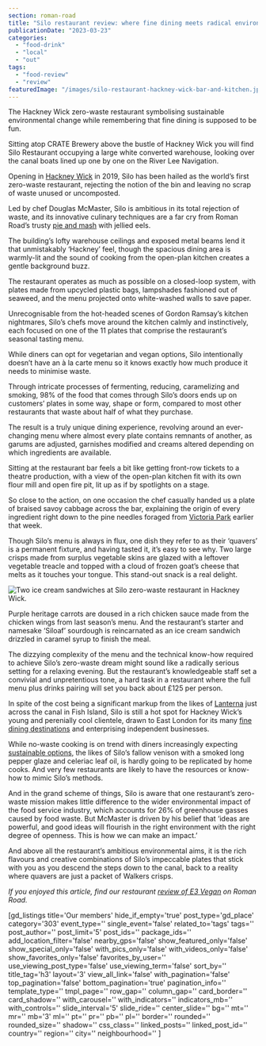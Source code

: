 ```yaml
---
section: roman-road
title: "Silo restaurant review: where fine dining meets radical environmentalism"
publicationDate: "2023-03-23"
categories: 
  - "food-drink"
  - "local"
  - "out"
tags: 
  - "food-review"
  - "review"
featuredImage: "/images/silo-restaurant-hackney-wick-bar-and-kitchen.jpg"
---
```


The Hackney Wick zero-waste restaurant symbolising sustainable environmental change while remembering that fine dining is supposed to be fun.

Sitting atop CRATE Brewery above the bustle of Hackney Wick you will find Silo Restaurant occupying a large white converted warehouse, looking over the canal boats lined up one by one on the River Lee Navigation. 

Opening in [Hackney Wick](https://romanroadlondon.com/hackney-wick-bars-restaurants-raves/) in 2019, Silo has been hailed as the world’s first zero-waste restaurant, rejecting the notion of the bin and leaving no scrap of waste unused or uncomposted. 

Led by chef Douglas McMaster, Silo is ambitious in its total rejection of waste, and its innovative culinary techniques are a far cry from Roman Road’s trusty [pie and mash](https://romanroadlondon.com/g-kelly-pie-mash-shop-working-class-food/) with jellied eels. 

The building’s lofty warehouse ceilings and exposed metal beams lend it that unmistakably ‘Hackney’ feel, though the spacious dining area is warmly-lit and the sound of cooking from the open-plan kitchen creates a gentle background buzz. 

The restaurant operates as much as possible on a closed-loop system, with plates made from upcycled plastic bags, lampshades fashioned out of seaweed, and the menu projected onto white-washed walls to save paper.

Unrecognisable from the hot-headed scenes of Gordon Ramsay’s kitchen nightmares, Silo’s chefs move around the kitchen calmly and instinctively, each focused on one of the 11 plates that comprise the restaurant’s seasonal tasting menu. 

While diners can opt for vegetarian and vegan options, Silo intentionally doesn’t have an à la carte menu so it knows exactly how much produce it needs to minimise waste.

Through intricate processes of fermenting, reducing, caramelizing and smoking, 98% of the food that comes through Silo’s doors ends up on customers’ plates in some way, shape or form, compared to most other restaurants that waste about half of what they purchase.

The result is a truly unique dining experience, revolving around an ever-changing menu where almost every plate contains remnants of another, as garums are adjusted, garnishes modified and creams altered depending on which ingredients are available.  

Sitting at the restaurant bar feels a bit like getting front-row tickets to a theatre production, with a view of the open-plan kitchen fit with its own flour mill and open fire pit, lit up as if by spotlights on a stage. 

So close to the action, on one occasion the chef casually handed us a plate of braised savoy cabbage across the bar, explaining the origin of every ingredient right down to the pine needles foraged from [Victoria Park](https://romanroadlondon.com/victoria-park-autumn-photoessay/) earlier that week. 

Though Silo’s menu is always in flux, one dish they refer to as their ‘quavers’ is a permanent fixture, and having tasted it, it’s easy to see why. Two large crisps made from surplus vegetable skins are glazed with a leftover vegetable treacle and topped with a cloud of frozen goat’s cheese that melts as it touches your tongue. This stand-out snack is a real delight. 

![Two ice cream sandwiches at Silo zero-waste restaurant in Hackney Wick.](/images/silo-restaurant-hackney-wick-ice-cream-1024x682.jpg)

Purple heritage carrots are doused in a rich chicken sauce made from the chicken wings from last season’s menu. And the restaurant’s starter and namesake ‘Siloaf’ sourdough is reincarnated as an ice cream sandwich drizzled in caramel syrup to finish the meal. 

The dizzying complexity of the menu and the technical know-how required to achieve Silo’s zero-waste dream might sound like a radically serious setting for a relaxing evening. But the restaurant’s knowledgeable staff set a convivial and unpretentious tone, a hard task in a restaurant where the full menu plus drinks pairing will set you back about £125 per person. 

In spite of the cost being a significant markup from the likes of [Lanterna](https://romanroadlondon.com/lanterna-pizza-restaurant-bar-deli-fish-island-food-review/) just across the canal in Fish Island, Silo is still a hot spot for Hackney Wick’s young and perenially cool clientele, drawn to East London for its many [fine dining destinations](https://romanroadlondon.com/barge-east-hackney-wick-aa-rosettes-restaurant-awards/) and enterprising independent businesses. 

While no-waste cooking is on trend with diners increasingly expecting [sustainable options](https://romanroadlondon.com/best-sustainable-shops-initiatives/), the likes of Silo’s fallow venison with a smoked long pepper glaze and celeriac leaf oil, is hardly going to be replicated by home cooks. And very few restaurants are likely to have the resources or know-how to mimic Silo’s methods.  

And in the grand scheme of things, Silo is aware that one restaurant’s zero-waste mission makes little difference to the wider environmental impact of the food service industry, which accounts for 26% of greenhouse gasses caused by food waste. But McMaster is driven by his belief that ‘ideas are powerful, and good ideas will flourish in the right environment with the right degree of openness. This is how we can make an impact.’

And above all the restaurant’s ambitious environmental aims, it is the rich flavours and creative combinations of Silo’s impeccable plates that stick with you as you descend the steps down to the canal, back to a reality where quavers are just a packet of Walkers crisps. 

_If you enjoyed this article, find our restaurant_ [_review of E3 Vegan_](https://romanroadlondon.com/e3-vegan-cafe-food-review/) _on Roman Road._ 

\[gd\_listings title='Our members' hide\_if\_empty='true' post\_type='gd\_place' category='303' event\_type='' single\_event='false' related\_to='tags' tags='' post\_author='' post\_limit='5' post\_ids='' package\_ids='' add\_location\_filter='false' nearby\_gps='false' show\_featured\_only='false' show\_special\_only='false' with\_pics\_only='false' with\_videos\_only='false' show\_favorites\_only='false' favorites\_by\_user='' use\_viewing\_post\_type='false' use\_viewing\_term='false' sort\_by='' title\_tag='h3' layout='3' view\_all\_link='false' with\_pagination='false' top\_pagination='false' bottom\_pagination='true' pagination\_info='' template\_type='' tmpl\_page='' row\_gap='' column\_gap='' card\_border='' card\_shadow='' with\_carousel='' with\_indicators='' indicators\_mb='' with\_controls='' slide\_interval='5' slide\_ride='' center\_slide='' bg='' mt='' mr='' mb='3' ml='' pt='' pr='' pb='' pl='' border='' rounded='' rounded\_size='' shadow='' css\_class='' linked\_posts='' linked\_post\_id='' country='' region='' city='' neighbourhood='' \]

